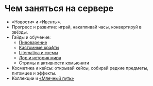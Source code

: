# Чем заняться на сервере
- «Новости» и «Ивенты».
- Прогресс и развитие: играй, накапливай часы, конвертируй в звёзды.
- Гайды и обучение:
  - [Пивоварение](майнбридж.рф/features/guides/brewery)
  - [Кастомные крафты](майнбридж.рф/features/guides/crafts)
  - [Litematica и схемы](майнбридж.рф/features/guides/litematica)
  - [Лор и история мира](майнбридж.рф/features/lor)
  - [Стримы и активности комьюнити](майнбридж.рф/features/streamers)
- Косметика и кейсы: открывай кейсы, собирай редкие предметы, питомцев и эффекты.
- Коллекции и [«Млечный путь»](майнбридж.рф/milkyway)
